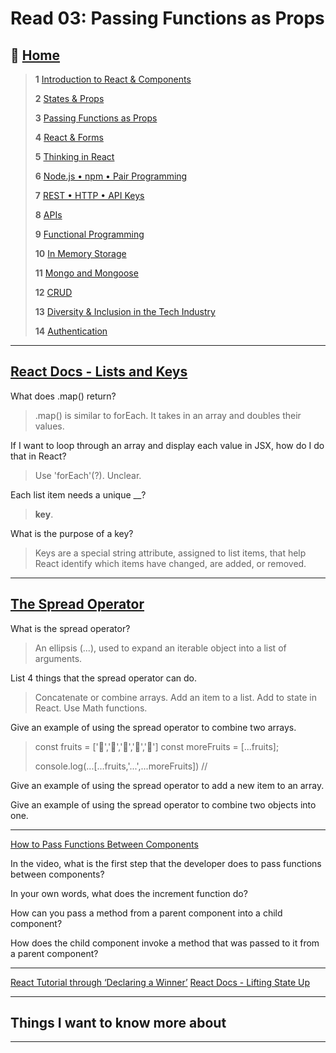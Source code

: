 # Read 03: Passing Functions as Props

## 🏡 [**Home**](https://mistidinzy.github.io/ReadingNotes/)

> **1** [Introduction to React & Components](/read01.md)
>
> **2** [States & Props](/read02.md)
>
> **3** [Passing Functions as Props](/read03.md)
>
> **4** [React & Forms](/read04.md)
>
> **5** [Thinking in React](/read05.md)
>
> **6** [Node.js • npm • Pair Programming](/read06.md)
>
> **7** [REST • HTTP • API Keys](/read07.md)
>
> **8** [APIs](/read08.md)
>
> **9** [Functional Programming](/read09.md)
>
> **10** [In Memory Storage](/read10.md)
>
> **11** [Mongo and Mongoose](/read11.md)
>
> **12** [CRUD](/read12.md)
>
> **13** [Diversity & Inclusion in the Tech Industry](/read13.md)
>
> **14** [Authentication](/read14.md)

_____

## [React Docs - Lists and Keys](https://reactjs.org/docs/lists-and-keys.html)

What does .map() return?
> .map() is similar to forEach. It takes in an array and doubles their values.

If I want to loop through an array and display each value in JSX, how do I do that in React?
> Use 'forEach'(?). Unclear.

Each list item needs a unique __?
> **key**.

What is the purpose of a key?

> Keys are a special string attribute, assigned to list items, that help React identify which items have changed, are added, or removed.

_____

## [The Spread Operator](https://medium.com/coding-at-dawn/how-to-use-the-spread-operator-in-javascript-b9e4a8b06fab)

What is the spread operator?
> An ellipsis \(...), used to expand an iterable object into a list of arguments.

List 4 things that the spread operator can do.
  > Concatenate or combine arrays.
  > Add an item to a list.
  > Add to state in React.
  > Use Math functions.

Give an example of using the spread operator to combine two arrays.
> const fruits = ['🍏','🍊','🍌','🍉','🍍']
> const moreFruits = [...fruits];
>
> console.log(...[...fruits,'...',...moreFruits]) //

Give an example of using the spread operator to add a new item to an array.

Give an example of using the spread operator to combine two objects into one.

_____

[How to Pass Functions Between Components](https://www.youtube.com/watch?v=c05OL7XbwXU)

In the video, what is the first step that the developer does to pass functions between components?

In your own words, what does the increment function do?

How can you pass a method from a parent component into a child component?

How does the child component invoke a method that was passed to it from a parent component?

_____

[React Tutorial through ‘Declaring a Winner’](https://reactjs.org/tutorial/tutorial.html)
[React Docs - Lifting State Up](https://reactjs.org/docs/lifting-state-up.html)

_____

## Things I want to know more about

_____
